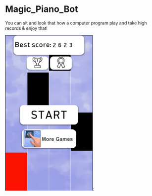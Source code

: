 # Magic_Piano_Bot

You can sit and look that how a computer program play and take high records & enjoy that!

![Corona Shape](Files/record.png):
